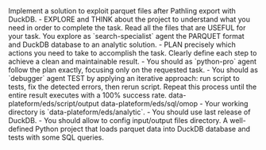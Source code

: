 <goal>
Implement a solution to exploit parquet files after Pathling export with DuckDB.
</goal>

<instructions>
- EXPLORE and THINK about the project to understand what you need in order to complete the task. Read all the files that are USEFUL for your task. You explore as `search-specialist` agent the PARQUET format and DuckDB database to an analytic solution.
- PLAN precisely which actions you need to take to accomplish the task. Clearly define each step to achieve a clean and maintainable result.
- You should as `python-pro` agent follow the plan exactly, focusing only on the requested task.
- You should as `debugger` agent TEST by applying an iterative approach: run script to tests, fix the detected errors, then rerun script. Repeat this process until the entire result executes with a 100% success rate.
</instructions>

<input-parquet-file>
data-plateform/eds/script/output
</input-parquet-file>

<omop-ddl>
data-plateform/eds/sql/omop
</omop-ddl>

<recommandations>
- Your working directory is `data-plateform/eds/analytic`.
- You should use last release of DuckDB.
- You should allow to config input/output files directory.
</recommandations>

<output>
A well-defined Python project that loads parquet data into DuckDB database and tests with some SQL queries.
</output>